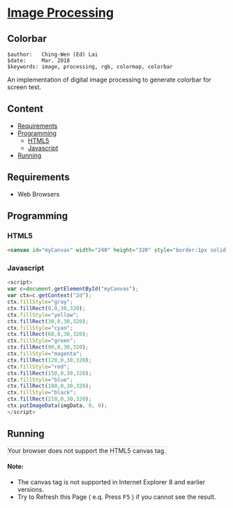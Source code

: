 # [Image Processing](../../)

## Colorbar

```
$author:   Ching-Wen (Ed) Lai           
$date:     Mar. 2018
$keywords: image, processing, rgb, colormap, colorbar
```

An implementation of digital image processing to generate colorbar for screen test.

## Content

* [Requirements](#requirements)
* [Programming](#programming)
  * [HTML5](#html5)
  * [Javascript](#javascript)
* [Running](#running)

## Requirements

- Web Browsers

## Programming

### HTML5

```html
<canvas id="myCanvas" width="240" height="320" style="border:1px solid #d3d3d3;"> </canvas>
```

### Javascript

```javascript
<script>
var c=document.getElementById("myCanvas");
var ctx=c.getContext("2d");
ctx.fillStyle="gray";
ctx.fillRect(0,0,30,320);
ctx.fillStyle="yellow";
ctx.fillRect(30,0,30,320);
ctx.fillStyle="cyan";
ctx.fillRect(60,0,30,320);
ctx.fillStyle="green";
ctx.fillRect(90,0,30,320);
ctx.fillStyle="magenta";
ctx.fillRect(120,0,30,320);
ctx.fillStyle="red";
ctx.fillRect(150,0,30,320);
ctx.fillStyle="blue";
ctx.fillRect(180,0,30,320);
ctx.fillStyle="black";
ctx.fillRect(210,0,30,320);
ctx.putImageData(imgData, 0, 0);
</script>
```

## Running

<canvas id="myCanvas" width="240" height="320" style="border:1px solid #d3d3d3;"> Your browser does not support the HTML5 canvas tag.</canvas>

<script>
var c=document.getElementById("myCanvas");
var ctx=c.getContext("2d");
ctx.fillStyle="gray";
ctx.fillRect(0,0,30,320);
ctx.fillStyle="yellow";
ctx.fillRect(30,0,30,320);
ctx.fillStyle="cyan";
ctx.fillRect(60,0,30,320);
ctx.fillStyle="green";
ctx.fillRect(90,0,30,320);
ctx.fillStyle="magenta";
ctx.fillRect(120,0,30,320);
ctx.fillStyle="red";
ctx.fillRect(150,0,30,320);
ctx.fillStyle="blue";
ctx.fillRect(180,0,30,320);
ctx.fillStyle="black";
ctx.fillRect(210,0,30,320);
ctx.putImageData(imgData, 0, 0);
</script>

#### Note:
- The canvas tag is not supported in Internet Explorer 8 and earlier versions.
- Try to Refresh this Page ( e.q. Press <kbd>F5</kbd> ) if you cannot see the result.
